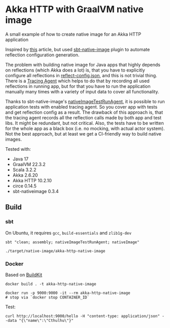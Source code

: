 # Akka HTTP with GraalVM native image

A small example of how to create native image for an Akka HTTP application 

Inspired by [this](https://www.baeldung.com/scala/graalvm) article, 
but used [sbt-native-image](https://github.com/scalameta/sbt-native-image) plugin to automate reflection configuration generation.

The problem with building native image for Java apps that highly depends on reflections (which Akka does a lot) is, 
that you have to explicitly configure all reflections in [reflect-config.json](https://www.graalvm.org/22.0/reference-manual/native-image/Reflection/),
and this is not trivial thing. 
There is a [Tracing Agent](https://www.graalvm.org/22.0/reference-manual/native-image/Agent/) 
which helps to do that by recording all used reflections in running app, but for that you have to run the application manually many times with a variety of input data to cover all functionality.

Thanks to sbt-native-image's [nativeImageTestRunAgent](https://github.com/scalameta/sbt-native-image/blob/40a86b2da24374283be955f5afe1192796ca07d5/plugin/src/main/scala/sbtnativeimage/NativeImagePlugin.scala), 
it is possible to run application tests with enabled tracing agent. So you cover app with tests and get reflection config as a result. 
The drawback of this approach is, that the tracing agent records all the reflection calls made by both app and test libs. It might be redundant, but not critical. 
Also, the tests have to be written for the whole app as a black box (i.e. no mocking, with actual actor system). Not the best approach, but at least we get a CI-friendly way to build native images.  

Tested with:
- Java 17
- GraalVM 22.3.2
- Scala 3.2.2
- Akka 2.6.20
- Akka HTTP 10.2.10
- circe 0.14.5
- sbt-nativeimage 0.3.4

## Build
### sbt

On Ubuntu, it requires `gcc`, `build-essentials` and `zlib1g-dev`

```shell
sbt "clean; assembly; nativeImageTestRunAgent; nativeImage" 

./target/native-image/akka-http-native-image
```

### Docker 
Based on [BuildKit](https://docs.docker.com/build/buildkit/)

```shell
docker build . -t akka-http-native-image

docker run -p 9000:9000 -it --rm akka-http-native-image
# stop via `docker stop CONTAINER_ID`
```

Test:
```shell
curl http://localhost:9000/hello -H "content-type: application/json" --data "{\"name\":\"Cthulhu\"}"
```

